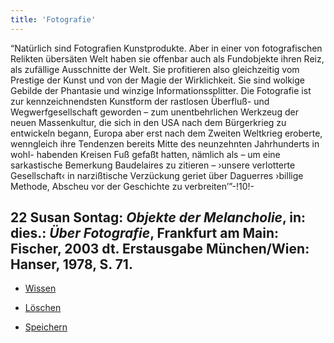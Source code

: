 ```yaml
---
title: 'Fotografie'
---
```


“Natürlich sind Fotografien Kunstprodukte. Aber in einer von fotografischen Relikten übersäten Welt haben sie offenbar auch als Fundobjekte ihren Reiz, als zufällige Ausschnitte der Welt. Sie profitieren also gleichzeitig vom Prestige der Kunst und von der Magie der Wirklichkeit. Sie sind wolkige Gebilde der Phantasie und winzige Informationssplitter. Die Fotografie ist zur kennzeichnendsten Kunstform der rastlosen Überfluß- und Wegwerfgesellschaft geworden – zum unentbehrlichen Werkzeug der neuen Massenkultur, die sich in den USA nach dem Bürgerkrieg zu entwickeln begann, Europa aber erst nach dem Zweiten Weltkrieg eroberte, wenngleich ihre Tendenzen bereits Mitte des neunzehnten Jahrhunderts in wohl- habenden Kreisen Fuß gefaßt hatten, nämlich als – um eine sarkastische Bemerkung Baudelaires zu zitieren – ›unsere verlotterte Gesellschaft‹ in narzißtische Verzückung geriet über Daguerres ›billige Methode, Abscheu vor der Geschichte zu verbreiten’”-!10!-
## **22** Susan Sontag: _Objekte der Melancholie_, in: dies.: _Über Fotografie_, Frankfurt am Main: Fischer, 2003 dt. Erstausgabe München/Wien: Hanser, 1978, S. 71.

* [Wissen](Knowledge_de)

* [Löschen](Deleting_de)

* [Speichern](Saving_de)
